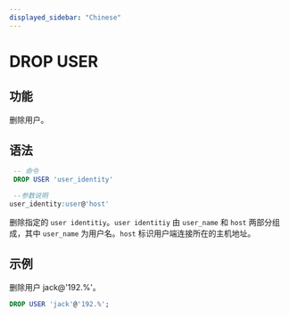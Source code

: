 ```yaml
---
displayed_sidebar: "Chinese"
---
```


# DROP USER

## 功能

删除用户。

## 语法

```sql
 -- 命令
 DROP USER 'user_identity'

 --参数说明
user_identity:user@'host'
```

 删除指定的 `user identitiy`。`user identitiy` 由 `user_name` 和 `host` 两部分组成，其中 `user_name` 为用户名。`host` 标识用户端连接所在的主机地址。

## 示例

删除用户 jack@'192.%'。

```sql
DROP USER 'jack'@'192.%';
```
